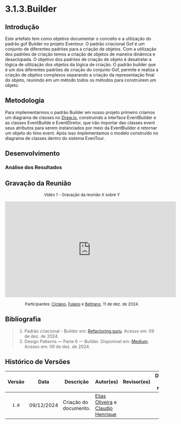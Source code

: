 # 3.1.3.Builder
## Introdução

Este artefato tem como objetivo documentar o conceito e a utilização do padrão gof Builder no projeto Eventour. O padrão criacional Gof é um conjunto de diferentes padrões para a criação de objetos. Com a utilização dos padrões de criação temos a criação de objetos de maneira dinâmica e desaclopada. O objetivo dos padrões de criação de objeto é desatrelar a lógica de utilização dos objetos da lógica de criação. O padrão builder que é um dos diferentes padrões de criação do conjunto Gof, permite e realiza a criação de objetos complexos separando a criação da representação final do objeto, reunindo em um método todos os métodos para construirem um objeto.

## Metodologia
Para implementarmos o padrão Builder em nosso projeto primeiro criamos um diagrama de classes no [Draw.io](), construindo a interface EventBuilder e as classes EventBuilde e EventDiretor, que irão importar das classes event seus atributos para serem instanciados  por meio da EventBuilder e retornar um objeto do timo event. Após isso implementamos o modelo construído no diagrama de classes dentro do sistema EvenTour. 

## Desenvolvimento

<!--
    Adicione aqui quantas subseções achar necessário para o desenvolvimento do documento.
-->

<!--
                                    TEMPLATE DE INSERÇÃO DE IMAGEM

<font size="2"><p style="text-align: center">Figura 1 - imagem.</p></font>

<center>

![imagem](assets/imagem)

</center>

<font size="2"><p style="text-align: center">Autor(es): [Ciclano](CiclanoGH), 2001.</p></font>
(Se a imagem não for de autoria própria, trocar o autor para a fonte da imagem)
-->

<!--
                                    TEMPLATE DE INSERÇÃO DE TABELA
<font size="2"><p style="text-align: center">Tabela 1 - Tabela.</p></font>

<center>

| Um | Dois | Três |
| :--: | -- | -- |
| 1 | 2 | 3 |

</center>

<font size="2"><p style="text-align: center">Autor(es): [Ciclano](CiclanoGH), 2001.</p></font>
(Se a tabela não for de autoria própria, trocar o autor para a fonte na tabela)
-->

### Análise dos Resultados <!-- NÃO apague essa sub -->
<!-- 
    Utilize este espaço para destacar os principais achados, interpretar os dados e identificar implicações ou limitações dos resultados obtidos. Adicione observações objetivas e mantenha o foco na relevância dos resultados para o projeto. 
-->

## Gravação da Reunião 
<!--
    Apague essa seção se não tiver gravação(s) da reunião. Mas tenha em mente que é uma boa prática gravar as reuniões para futuras consultas.
-->

<font size="2"><p style="text-align: center">Vídeo 1 - Gravação da reunião X sobre Y </p></font>

<iframe width="560" height="315" 
  src="https://www.youtube.com/embed/codigo" 
  frameborder="0" 
  allow="accelerometer; autoplay; clipboard-write; encrypted-media; gyroscope; picture-in-picture" 
  allowfullscreen>
</iframe>

<font size="2"><p style="text-align: center">Participantes: [Ciclano](CiclanoGH), [Fulano](FulanoGH) e [Beltrano](BeltranoGH), 11 de dez. de 2024.</p></font>

## Bibliografia

> 1. <a id="ref1"></a> Padrão criacional - Builder em: [Refactoring.guru](https://refactoring.guru/pt-br/design-patterns/builder). Acesso em: 09 de dez. de 2024.
> 2. <a id="ref2"></a>Design Patterns — Parte 6 — Builder. Disponível em: [Medium](https://medium.com/@jonesroberto/desing-patterns-parte-6-builder-f20752fb0c35). Acesso em: 09 de dez. de 2024.

## Histórico de Versões

| Versão | Data | Descrição | Autor(es) | Revisor(es) | Detalhes da revisão |
| :----: | :--: | --------- | ----------- | ------ | :---: |
| `1.0`  | 09/12/2024 | Criação do documento. | [Elias Oliveira][EliasGH] e [Claudio Henrique][ClaudioGH]  |  |  | 

[AnaGH]: https://github.com/analufernanndess
[CainaGH]: https://github.com/freitasc
[ClaudioGH]: https://github.com/claudiohsc
[EliasGH]: https://github.com/EliasOliver21
[GuilhermeGH]: https://github.com/gmeister18
[JoelGH]: https://github.com/JoelSRangel
[KathlynGH]: https://github.com/klmurussi
[PabloGH]: https://github.com/pabloheika
[PedroRGH]: https://github.com/pedro-rodiguero
[PedroPGH]: https://github.com/Pedrin0030
[SamuelGH]: https://github.com/samuelalvess
[TalesGH]: https://github.com/TalesRG
